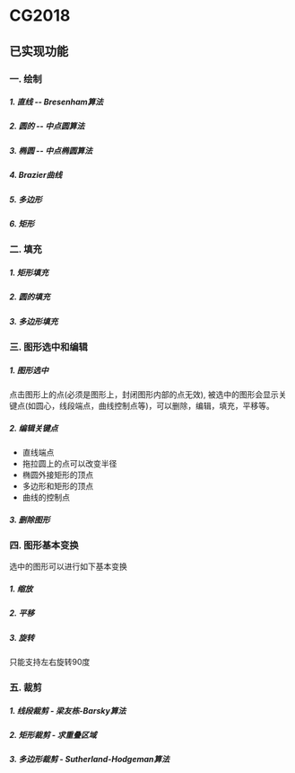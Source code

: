 # CG2018

## 已实现功能
### 一. 绘制
##### 1. 直线 -- Bresenham算法
##### 2. 圆的 -- 中点圆算法
##### 3. 椭圆 -- 中点椭圆算法
##### 4. Brazier曲线 
##### 5. 多边形 
##### 6. 矩形

### 二. 填充
##### 1. 矩形填充
##### 2. 圆的填充
##### 3. 多边形填充 

### 三. 图形选中和编辑
##### 1. 图形选中
点击图形上的点(必须是图形上，封闭图形内部的点无效), 被选中的图形会显示关键点(如圆心，线段端点，曲线控制点等)，可以删除，编辑，填充，平移等。
##### 2. 编辑关键点
* 直线端点
* 拖拉圆上的点可以改变半径
* 椭圆外接矩形的顶点
* 多边形和矩形的顶点
* 曲线的控制点
##### 3. 删除图形

### 四. 图形基本变换
选中的图形可以进行如下基本变换
##### 1. 缩放
##### 2. 平移
##### 3. 旋转
只能支持左右旋转90度

### 五. 裁剪
##### 1. 线段裁剪 - 梁友栋-Barsky算法
##### 2. 矩形裁剪 - 求重叠区域
##### 3. 多边形裁剪 - Sutherland-Hodgeman算法
